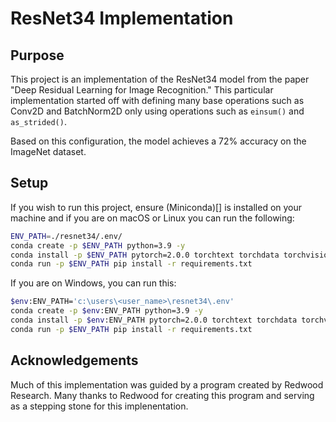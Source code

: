 # ResNet34 Implementation

## Purpose

This project is an implementation of the ResNet34 model from the paper "Deep Residual Learning for Image Recognition." This particular implementation started off with defining many base operations such as Conv2D and BatchNorm2D only using operations such as `einsum()` and `as_strided()`.  

Based on this configuration, the model achieves a 72% accuracy on the ImageNet dataset.

## Setup

If you wish to run this project, ensure (Miniconda)[] is installed on your machine and if you are on macOS or Linux you can run the following:

```bash
ENV_PATH=./resnet34/.env/
conda create -p $ENV_PATH python=3.9 -y
conda install -p $ENV_PATH pytorch=2.0.0 torchtext torchdata torchvision -c pytorch -y
conda run -p $ENV_PATH pip install -r requirements.txt
```

If you are on Windows, you can run this:

```bash
$env:ENV_PATH='c:\users\<user_name>\resnet34\.env'
conda create -p $env:ENV_PATH python=3.9 -y
conda install -p $env:ENV_PATH pytorch=2.0.0 torchtext torchdata torchvision -c pytorch -y
conda run -p $ENV_PATH pip install -r requirements.txt
```

## Acknowledgements

Much of this implementation was guided by a program created by Redwood Research. Many thanks to Redwood for creating this program and serving as a stepping stone for this implenentation.
